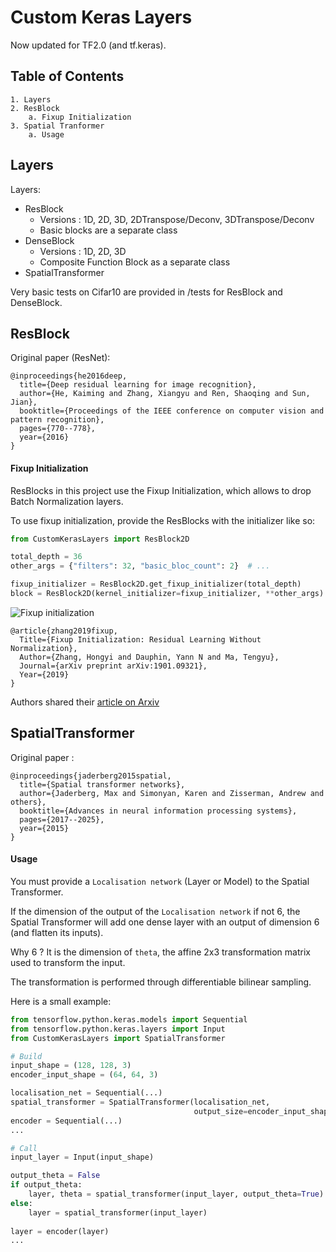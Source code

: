 # Custom Keras Layers
Now updated for TF2.0 (and tf.keras).

## Table of Contents
    1. Layers
    2. ResBlock
        a. Fixup Initialization
    3. Spatial Tranformer
        a. Usage

## Layers

Layers:
- ResBlock 
    - Versions : 1D, 2D, 3D, 2DTranspose/Deconv, 3DTranspose/Deconv
    - Basic blocks are a separate class
- DenseBlock
    - Versions : 1D, 2D, 3D
    - Composite Function Block as a separate class
- SpatialTransformer
    
Very basic tests on Cifar10 are provided in /tests for ResBlock and DenseBlock.

## ResBlock
Original paper (ResNet):

    @inproceedings{he2016deep,
      title={Deep residual learning for image recognition},
      author={He, Kaiming and Zhang, Xiangyu and Ren, Shaoqing and Sun, Jian},
      booktitle={Proceedings of the IEEE conference on computer vision and pattern recognition},
      pages={770--778},
      year={2016}
    }

#### Fixup Initialization
ResBlocks in this project use the Fixup Initialization, which allows to drop Batch Normalization layers.

To use fixup initialization, provide the ResBlocks with the initializer like so:

```python
from CustomKerasLayers import ResBlock2D

total_depth = 36
other_args = {"filters": 32, "basic_bloc_count": 2}  # ...

fixup_initializer = ResBlock2D.get_fixup_initializer(total_depth)
block = ResBlock2D(kernel_initializer=fixup_initializer, **other_args)

```

![Fixup initialization](https://i.stack.imgur.com/T67F3.png)

    @article{zhang2019fixup,
      Title={Fixup Initialization: Residual Learning Without Normalization},
      Author={Zhang, Hongyi and Dauphin, Yann N and Ma, Tengyu},
      Journal={arXiv preprint arXiv:1901.09321},
      Year={2019}
    }
    
Authors shared their [article on Arxiv](https://arxiv.org/abs/1901.09321)

## SpatialTransformer
Original paper :

    @inproceedings{jaderberg2015spatial,
      title={Spatial transformer networks},
      author={Jaderberg, Max and Simonyan, Karen and Zisserman, Andrew and others},
      booktitle={Advances in neural information processing systems},
      pages={2017--2025},
      year={2015}
    }

#### Usage
You must provide a `Localisation network` (Layer or Model) to the Spatial Transformer.

If the dimension of the output of the `Localisation network` if not 6, the Spatial Transformer
will add one dense layer with an output of dimension 6 (and flatten its inputs).

Why 6 ? It is the dimension of `theta`, the affine 2x3 transformation matrix used to transform
 the input.
 
The transformation is performed through differentiable bilinear sampling.    

Here is a small example:
```python
from tensorflow.python.keras.models import Sequential
from tensorflow.python.keras.layers import Input
from CustomKerasLayers import SpatialTransformer

# Build
input_shape = (128, 128, 3)
encoder_input_shape = (64, 64, 3)

localisation_net = Sequential(...)
spatial_transformer = SpatialTransformer(localisation_net,
                                         output_size=encoder_input_shape)
encoder = Sequential(...)
...

# Call
input_layer = Input(input_shape)

output_theta = False
if output_theta:
    layer, theta = spatial_transformer(input_layer, output_theta=True)
else:
    layer = spatial_transformer(input_layer)
   
layer = encoder(layer)
...

```